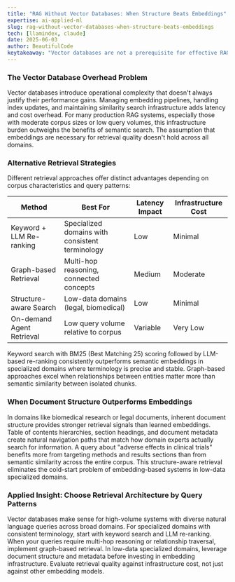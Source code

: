 ```yaml
---
title: "RAG Without Vector Databases: When Structure Beats Embeddings"
expertise: ai-applied-ml
slug: rag-without-vector-databases-when-structure-beats-embeddings
tech: [llamindex, claude]
date: 2025-06-03
author: BeautifulCode
keytakeaway: "Vector databases are not a prerequisite for effective RAG (Retrieval-Augmented Generation) systems; choosing retrieval strategies based on domain characteristics, query patterns, and infrastructure constraints often yields better cost-performance trade-offs than defaulting to semantic search."
---
```


### The Vector Database Overhead Problem

Vector databases introduce operational complexity that doesn't always justify their performance gains. Managing embedding pipelines, handling index updates, and maintaining similarity search infrastructure adds latency and cost overhead. For many production RAG systems, especially those with moderate corpus sizes or low query volumes, this infrastructure burden outweighs the benefits of semantic search. The assumption that embeddings are necessary for retrieval quality doesn't hold across all domains.

### Alternative Retrieval Strategies

Different retrieval approaches offer distinct advantages depending on corpus characteristics and query patterns:

| Method | Best For | Latency Impact | Infrastructure Cost |
|--------|----------|----------------|---------------------|
| Keyword + LLM Re-ranking | Specialized domains with consistent terminology | Low | Minimal |
| Graph-based Retrieval | Multi-hop reasoning, connected concepts | Medium | Moderate |
| Structure-aware Search | Low-data domains (legal, biomedical) | Low | Minimal |
| On-demand Agent Retrieval | Low query volume relative to corpus | Variable | Very Low |

Keyword search with BM25 (Best Matching 25) scoring followed by LLM-based re-ranking consistently outperforms semantic embeddings in specialized domains where terminology is precise and stable. Graph-based approaches excel when relationships between entities matter more than semantic similarity between isolated chunks.

### When Document Structure Outperforms Embeddings

In domains like biomedical research or legal documents, inherent document structure provides stronger retrieval signals than learned embeddings. Table of contents hierarchies, section headings, and document metadata create natural navigation paths that match how domain experts actually search for information. A query about "adverse effects in clinical trials" benefits more from targeting methods and results sections than from semantic similarity across the entire corpus. This structure-aware retrieval eliminates the cold-start problem of embedding-based systems in low-data specialized domains.

### Applied Insight: Choose Retrieval Architecture by Query Patterns

Vector databases make sense for high-volume systems with diverse natural language queries across broad domains. For specialized domains with consistent terminology, start with keyword search and LLM re-ranking. When your queries require multi-hop reasoning or relationship traversal, implement graph-based retrieval. In low-data specialized domains, leverage document structure and metadata before investing in embedding infrastructure. Evaluate retrieval quality against infrastructure cost, not just against other embedding models.